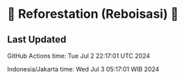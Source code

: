 
# 🌳 Reforestation (Reboisasi) 🌲

## Last Updated

GitHub Actions time: Tue Jul  2 22:17:01 UTC 2024

Indonesia/Jakarta time: Wed Jul  3 05:17:01 WIB 2024
